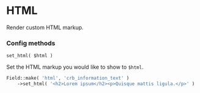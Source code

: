 # HTML

Render custom HTML markup.

### Config methods

`set_html( $html )`

Set the HTML markup you would like to show to `$html`.

```php
Field::make( 'html', 'crb_information_text' )
	->set_html( '<h2>Lorem ipsum</h2><p>Quisque mattis ligula.</p>' )
```